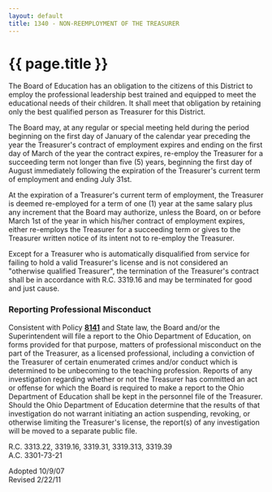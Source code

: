 ```yaml
---
layout: default
title: 1340 - NON-REEMPLOYMENT OF THE TREASURER
---
```


{{ page.title }}
================

The Board of Education has an obligation to the citizens of this
District to employ the professional leadership best trained and equipped
to meet the educational needs of their children. It shall meet that
obligation by retaining only the best qualified person as Treasurer for
this District.

The Board may, at any regular or special meeting held during the period
beginning on the first day of January of the calendar year preceding the
year the Treasurer's contract of employment expires and ending on the
first day of March of the year the contract expires, re-employ the
Treasurer for a succeeding term not longer than five (5) years,
beginning the first day of August immediately following the expiration
of the Treasurer's current term of employment and ending July 31st.

At the expiration of a Treasurer's current term of employment, the
Treasurer is deemed re-employed for a term of one (1) year at the same
salary plus any increment that the Board may authorize, unless the
Board, on or before March 1st of the year in which his/her contract of
employment expires, either re-employs the Treasurer for a succeeding
term or gives to the Treasurer written notice of its intent not to
re-employ the Treasurer.

Except for a Treasurer who is automatically disqualified from service
for failing to hold a valid Treasurer's license and is not considered an
"otherwise qualified Treasurer", the termination of the Treasurer's
contract shall be in accordance with R.C. 3319.16 and may be terminated
for good and just cause.

### Reporting Professional Misconduct

Consistent with Policy [**8141**](po8141.md) and State law, the Board
and/or the Superintendent will file a report to the Ohio Department of
Education, on forms provided for that purpose, matters of professional
misconduct on the part of the Treasurer, as a licensed professional,
including a conviction of the Treasurer of certain enumerated crimes
and/or conduct which is determined to be unbecoming to the teaching
profession. Reports of any investigation regarding whether or not the
Treasurer has committed an act or offense for which the Board is
required to make a report to the Ohio Department of Education shall be
kept in the personnel file of the Treasurer. Should the Ohio Department
of Education determine that the results of that investigation do not
warrant initiating an action suspending, revoking, or otherwise limiting
the Treasurer's license, the report(s) of any investigation will be
moved to a separate public file.

R.C. 3313.22, 3319.16, 3319.31, 3319.313, 3319.39\
 A.C. 3301-73-21

Adopted 10/9/07\
 Revised 2/22/11
